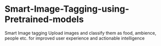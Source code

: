 # Smart-Image-Tagging-using-Pretrained-models
Smart Image tagging Upload images and classify them as food, ambience, people etc. for improved user experience and actionable intelligence
